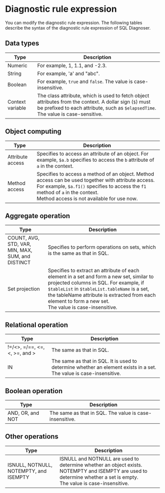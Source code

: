 # Diagnostic rule expression

You can modify the diagnostic rule expression. The following tables describe the syntax of the diagnostic rule expression of SQL Diagnoser.

## Data types

| Type | Description |
|-------------|----------------|
| Numeric | For example, 1, 1.1, and -2.3.  |
| String | For example, 'a' and "abc".  |
| Boolean | For example, `true` and `false`. The value is case-insensitive.  |
| Context variable | The class attribute, which is used to fetch object attributes from the context. A dollar sign (`$`) must be prefixed to each attribute, such as `$elapsedTime`.  </br>The value is case-sensitive.  |

## Object computing

| Type | Description |
|-------------|----------------|
| Attribute access | Specifies to access an attribute of an object. For example, `$a.b` specifies to access the `b` attribute of `a` in the context.  |
| Method access | Specifies to access a method of an object. Method access can be used together with attribute access. For example, `$a.f1()` specifies to access the `f1` method of `a` in the context. </br>Method access is not available for use now.  |

## Aggregate operation

| Type | Description |
|-------------|----------------|
| COUNT, AVG, STD, VAR, MIN, MAX, SUM, and DISTINCT | Specifies to perform operations on sets, which is the same as that in SQL.  |
| Set projection | Specifies to extract an attribute of each element in a set and form a new set, similar to projected columns in SQL.  For example, if `$tableList` in `$tableList.tableName` is a set, the tableName attribute is extracted from each element to form a new set. </br>The value is case-insensitive.  |

## Relational operation

| Type | Description |
|-------------|----------------|
| !=/<>, =/==, <=, <, >=, and > | The same as that in SQL.  |
| IN | The same as that in SQL. It is used to determine whether an element exists in a set. </br>The value is case-insensitive.  |

## Boolean operation

| Type | Description |
|-------------|----------------               |
| AND, OR, and NOT | The same as that in SQL. The value is case-insensitive.  |

## Other operations

| Type | Description |
|-------------|----------------|
| ISNULL, NOTNULL, NOTEMPTY, and ISEMPTY | ISNULL and NOTNULL are used to determine whether an object exists. NOTEMPTY and ISEMPTY are used to determine whether a set is empty. </br>The value is case-insensitive.  |
